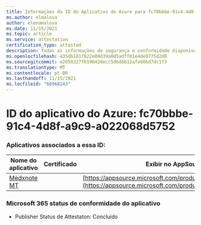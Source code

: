 ```yaml
---
title: Informações da ID do Aplicativo do Azure para fc70bbbe-91c4-4d8f-a9c9-a022068d5752
ms.author: elmalova
author: elenamalova
ms.date: 11/15/2021
ms.topic: article
ms.service: attestation
certification_type: attested
description: Todas as informações de segurança e conformidade disponíveis para fc70bbbe-91c4-4d8f-a9c9-a022068d5752.
ms.openlocfilehash: 435db181f822e00d39a0d5adff81e4de0775d2d8
ms.sourcegitcommit: e2058327f6190424ecc5d6d8b12afe60bd7dc1f3
ms.translationtype: MT
ms.contentlocale: pt-BR
ms.lasthandoff: 11/15/2021
ms.locfileid: "60968243"
---
```

# <a name="azure-app-id-fc70bbbe-91c4-4d8f-a9c9-a022068d5752"></a>ID do aplicativo do Azure: fc70bbbe-91c4-4d8f-a9c9-a022068d5752


### <a name="apps-associated-with-this-id"></a>Aplicativos associados a essa ID:
| **Nome do aplicativo** | **Certificado** | **Exibir no AppSource** |
|--------------|---------------|-----------------------|
| [Medxnote MT](https://docs.microsoft.com/microsoft-365-app-certification/forward/WA200001823) |  | [https://appsource.microsoft.com/product/office/WA200001823](https://appsource.microsoft.com/product/office/WA200001823) |

### <a name="microsoft-365-app-compliance-status"></a>Microsoft 365 status de conformidade do aplicativo
- Publisher Status de Attestaton: Concluído
